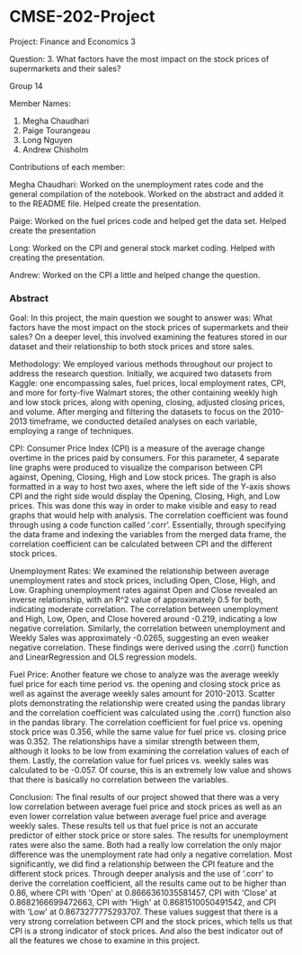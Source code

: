 # CMSE-202-Project
Project: Finance and Economics 3 

Question: 3.  What factors have the most impact on the stock prices of supermarkets and their sales?

Group 14

Member Names:

1. Megha Chaudhari
2. Paige Tourangeau
3. Long Nguyen
4. Andrew Chisholm


Contributions of each member:

Megha Chaudhari: Worked on the unemployment rates code and the general compilation of the notebook. Worked on the abstract and added it to the README file. Helped create the presentation. 

Paige: Worked on the fuel prices code and helped get the data set. Helped create the presentation 

Long: Worked on the CPI and general stock market coding. Helped with creating the presentation. 

Andrew: Worked on the CPI a little and helped change the question.



### Abstract

Goal:
In this project, the main question we sought to answer was: What factors have the most impact on the stock prices of supermarkets and their sales? 
On a deeper level, this involved examining the features stored in our dataset and their relationship to both stock prices and store sales. 

Methodology:
We employed various methods throughout our project to address the research question. Initially, we acquired two datasets from Kaggle: one encompassing sales, fuel prices, local employment rates, CPI, and more for forty-five Walmart stores; the other containing weekly high and low stock prices, along with opening, closing, adjusted closing prices, and volume. After merging and filtering the datasets to focus on the 2010-2013 timeframe, we conducted detailed analyses on each variable, employing a range of techniques.

CPI:
Consumer Price Index (CPI) is a measure of the average change overtime in the prices paid by consumers. For this parameter, 4 separate line graphs were produced to visualize the comparison between CPI against, Opening, Closing, High and Low stock prices. The graph is also formatted in a way to host two axes, where the left side of the Y-axis shows CPI and the right side would display the Opening, Closing, High, and Low prices. This was done this way in order to make visible and easy to read graphs that would help with analysis. The correlation coefficient was found through using a code function called ‘.corr’. Essentially, through specifying the data frame and indexing the variables from the merged data frame, the correlation coefficient can be calculated between CPI and the different stock prices.

Unemployment Rates:
We examined the relationship between average unemployment rates and stock prices, including Open, Close, High, and Low. Graphing unemployment rates against Open and Close revealed an inverse relationship, with an R^2 value of approximately 0.5 for both, indicating moderate correlation. The correlation between unemployment and High, Low, Open, and Close hovered around -0.219, indicating a low negative correlation. Similarly, the correlation between unemployment and Weekly Sales was approximately -0.0265, suggesting an even weaker negative correlation. These findings were derived using the .corr() function and LinearRegression and OLS regression models.

Fuel Price:
Another feature we chose to analyze was the average weekly fuel price for each time period vs. the opening and closing stock price as well as against the average weekly sales amount for 2010-2013. Scatter plots demonstrating the relationship were created using the pandas library and the correlation coefficient was calculated using the .corr() function also in the pandas library. The correlation coefficient for fuel price vs. opening stock price was 0.356, while the same value for fuel price vs. closing price was 0.352. The relationships have a similar strength between them, although it looks to be low from examining the correlation values of each of them. Lastly, the correlation value for fuel prices vs. weekly sales was calculated to be -0.057. Of course, this is an extremely low value and shows that there is basically no correlation between the variables. 

Conclusion:
The final results of our project showed that there was a very low correlation between average fuel price and stock prices as well as an even lower correlation value between average fuel price and average weekly sales. These results tell us that fuel price is not an accurate predictor of either stock price or store sales. The results for unemployment rates were also the same. Both had a really low correlation the only major difference was the unemployment rate had only a negative correlation. Most significantly, we did find a relationship between the CPI feature and the different stock prices. Through deeper analysis and the use of  ‘.corr’ to derive the correlation coefficient, all the results came out to be higher than 0.86, where CPI with 'Open' at 0.8666361035581457, CPI with 'Close' at 0.8682166699472663, CPI with 'High' at 0.8681510050491542, and CPI with 'Low' at 0.8673277775293707. These values suggest that there is a very strong correlation between CPI and the stock prices, which tells us that CPI is a strong indicator of stock prices. And also the best indicator out of all the features we chose to examine in this project. 